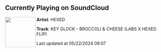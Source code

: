 ## Currently Playing on SoundCloud

[<img align="left" width="100" src="https://i1.sndcdn.com/artworks-eoHZOcBwUVrby838-OjJ4Yw-t500x500.jpg">](https://soundcloud.com/hexed-official/key-glock-broccoli-cheese-labs-hexed-flip?in=saxurn/sets/tmp/)

**Artist**: HEXED 

**Track**: KEY GLOCK - BROCCOLI & CHEESE (LABS X HEXED FLIP)

Last updated at 05/22/2024 09:07
